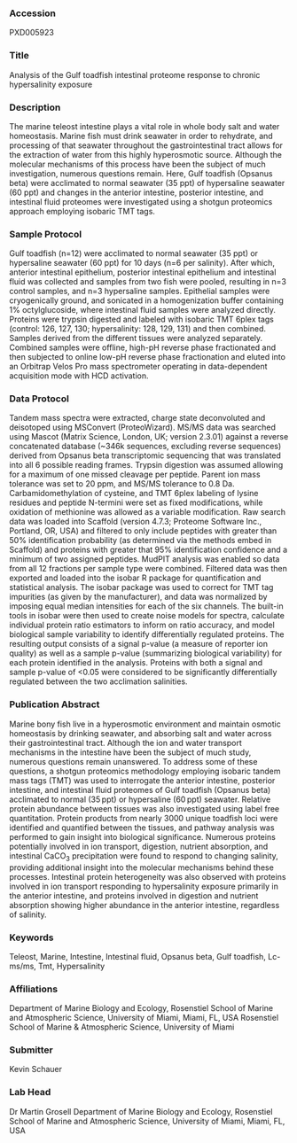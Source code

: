 ### Accession
PXD005923

### Title
Analysis of the Gulf toadfish intestinal proteome response to chronic hypersalinity exposure

### Description
The marine teleost intestine plays a vital role in whole body salt and water homeostasis. Marine fish must drink seawater in order to rehydrate, and processing of that seawater throughout the gastrointestinal tract allows for the extraction of water from this highly hyperosmotic source. Although the molecular mechanisms of this process have been the subject of much investigation, numerous questions remain. Here, Gulf toadfish (Opsanus beta) were acclimated to normal seawater (35 ppt) of hypersaline seawater (60 ppt) and changes in the anterior intestine, posterior intestine, and intestinal fluid proteomes were investigated using a shotgun proteomics approach employing isobaric TMT tags.

### Sample Protocol
Gulf toadfish (n=12) were acclimated to normal seawater (35 ppt) or hypersaline seawater (60 ppt) for 10 days (n=6 per salinity). After which, anterior intestinal epithelium, posterior intestinal epithelium and intestinal fluid was collected and samples from two fish were pooled, resulting in n=3 control samples, and n=3 hypersaline samples. Epithelial samples were cryogenically ground, and sonicated in a homogenization buffer containing 1% octylglucoside, where intestinal fluid samples were analyzed directly. Proteins were trypsin digested and labeled with isobaric TMT 6plex tags (control: 126, 127, 130; hypersalinity: 128, 129, 131) and then combined. Samples derived from the different tissues were analyzed separately. Combined samples were offline, high-pH reverse phase fractionated and then subjected to online low-pH reverse phase fractionation and eluted into an Orbitrap Velos Pro mass spectrometer operating in data-dependent acquisition mode with HCD activation.

### Data Protocol
Tandem mass spectra were extracted, charge state deconvoluted and deisotoped using MSConvert (ProteoWizard). MS/MS data was searched using Mascot (Matrix Science, London, UK; version 2.3.01) against a reverse concatenated database (~346k sequences, excluding reverse sequences) derived from Opsanus beta transcriptomic sequencing that was translated into all 6 possible reading frames. Trypsin digestion was assumed allowing for a maximum of one missed cleavage per peptide. Parent ion mass tolerance was set to 20 ppm, and MS/MS tolerance to 0.8 Da. Carbamidomethylation of cysteine, and TMT 6plex labeling of lysine residues and peptide N-termini were set as fixed modifications, while oxidation of methionine was allowed as a variable modification. Raw search data was loaded into Scaffold (version 4.7.3; Proteome Software Inc., Portland, OR, USA) and filtered to only include peptides with greater than 50% identification probability (as determined via the methods embed in Scaffold) and proteins with greater that 95% identification confidence and a minimum of two assigned peptides. MudPIT analysis was enabled so data from all 12 fractions per sample type were combined. Filtered data was then exported and loaded into the isobar R package for quantification and statistical analysis. The isobar package was used to correct for TMT tag impurities (as given by the manufacturer), and data was normalized by imposing equal median intensities for each of the six channels. The built-in tools in isobar were then used to create noise models for spectra, calculate individual protein ratio estimators to inform on ratio accuracy, and model biological sample variability to identify differentially regulated proteins. The resulting output consists of a signal p-value (a measure of reporter ion quality) as well as a sample p-value (summarizing biological variability) for each protein identified in the analysis. Proteins with both a signal and sample p-value of <0.05 were considered to be significantly differentially regulated between the two acclimation salinities.

### Publication Abstract
Marine bony fish live in a hyperosmotic environment and maintain osmotic homeostasis by drinking seawater, and absorbing salt and water across their gastrointestinal tract. Although the ion and water transport mechanisms in the intestine have been the subject of much study, numerous questions remain unanswered. To address some of these questions, a shotgun proteomics methodology employing isobaric tandem mass tags (TMT) was used to interrogate the anterior intestine, posterior intestine, and intestinal fluid proteomes of Gulf toadfish (Opsanus beta) acclimated to normal (35&#x202f;ppt) or hypersaline (60&#x202f;ppt) seawater. Relative protein abundance between tissues was also investigated using label free quantitation. Protein products from nearly 3000 unique toadfish loci were identified and quantified between the tissues, and pathway analysis was performed to gain insight into biological significance. Numerous proteins potentially involved in ion transport, digestion, nutrient absorption, and intestinal CaCO<sub>3</sub> precipitation were found to respond to changing salinity, providing additional insight into the molecular mechanisms behind these processes. Intestinal protein heterogeneity was also observed with proteins involved in ion transport responding to hypersalinity exposure primarily in the anterior intestine, and proteins involved in digestion and nutrient absorption showing higher abundance in the anterior intestine, regardless of salinity.

### Keywords
Teleost, Marine, Intestine, Intestinal fluid, Opsanus beta, Gulf toadfish, Lc-ms/ms, Tmt, Hypersalinity

### Affiliations
Department of Marine Biology and Ecology, Rosenstiel School of Marine and Atmospheric Science, University of Miami, Miami, FL, USA
Rosenstiel School of Marine & Atmospheric Science, University of Miami

### Submitter
Kevin Schauer

### Lab Head
Dr Martin Grosell
Department of Marine Biology and Ecology, Rosenstiel School of Marine and Atmospheric Science, University of Miami, Miami, FL, USA


